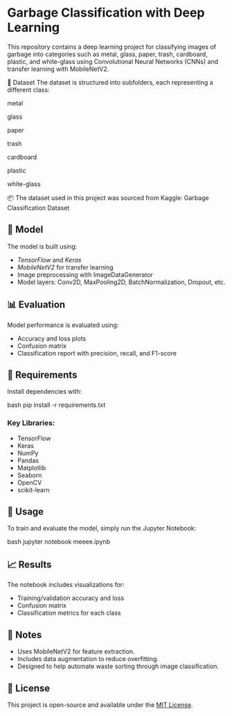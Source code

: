 # Garbage Classification with Deep Learning

This repository contains a deep learning project for classifying images of garbage into categories such as metal, glass, paper, trash, cardboard, plastic, and white-glass using Convolutional Neural Networks (CNNs) and transfer learning with MobileNetV2.

📁 Dataset
The dataset is structured into subfolders, each representing a different class:

metal

glass

paper

trash

cardboard

plastic

white-glass

📦 The dataset used in this project was sourced from Kaggle:
Garbage Classification Dataset


## 🧠 Model

The model is built using:
- *TensorFlow* and *Keras*
- *MobileNetV2* for transfer learning
- Image preprocessing with ImageDataGenerator
- Model layers: Conv2D, MaxPooling2D, BatchNormalization, Dropout, etc.

## 📊 Evaluation

Model performance is evaluated using:
- Accuracy and loss plots
- Confusion matrix
- Classification report with precision, recall, and F1-score

## 🔧 Requirements

Install dependencies with:

bash
pip install -r requirements.txt


### Key Libraries:
- TensorFlow
- Keras
- NumPy
- Pandas
- Matplotlib
- Seaborn
- OpenCV
- scikit-learn

## 🚀 Usage

To train and evaluate the model, simply run the Jupyter Notebook:

bash
jupyter notebook meeee.ipynb


## 📈 Results

The notebook includes visualizations for:
- Training/validation accuracy and loss
- Confusion matrix
- Classification metrics for each class

## 📌 Notes

- Uses MobileNetV2 for feature extraction.
- Includes data augmentation to reduce overfitting.
- Designed to help automate waste sorting through image classification.

## 📄 License

This project is open-source and available under the [MIT License](LICENSE).
